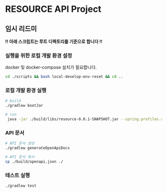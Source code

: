 # RESOURCE API Project

## 임시 리드미

**!! 아래 스크립트는 루트 디렉토리를 기준으로 합니다 !!**

### 실행을 위한 로컬 개발 환경 설정

docker 및 docker-compose 설치가 필요합니다.

```bash
cd ./scripts && bash local-develop-env-reset && cd ..
```

### 로컬 개발 환경 실행

```bash
# build
./gradlew bootJar
```

```bash
# run
 java -jar ./build/libs/resource-0.0.1-SNAPSHOT.jar --spring.profiles.active=local,new
```

### API 문서

```bash
# API 문서 생성
./gradlew generateOpenApiDocs
```

```bash
# API 문서 복사
cp ./build/openapi.json ./
```

### 테스트 실행

```bash
./gradlew test
```

